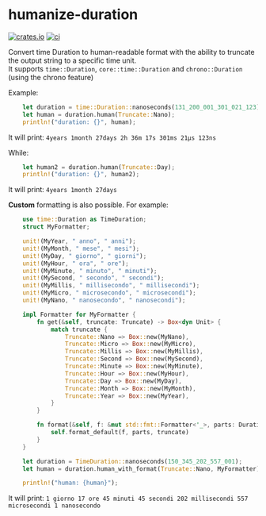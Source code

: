 # humanize-duration

[![crates.io](https://img.shields.io/crates/v/humanize-duration.svg)](https://crates.io/crates/humanize-duration)
[![ci](https://github.com/sephiroth74/humanize-duration/actions/workflows/rust.yml/badge.svg?branch=main)](https://github.com/sephiroth74/humanize-duration/actions/workflows/rust.yml)

Convert time Duration to human-readable format with the ability to truncate the output string to a specific time
unit. <br />
It supports `time::Duration`, `core::time::Duration` and `chrono::Duration` (using the chrono feature)

Example:

```rust
    let duration = time::Duration::nanoseconds(131_200_001_301_021_123);
    let human = duration.human(Truncate::Nano);
    println!("duration: {}", human);
```

It will print: `4years 1month 27days 2h 36m 17s 301ms 21µs 123ns`

While:
```rust
    let human2 = duration.human(Truncate::Day);
    println!("duration: {}", human2);
```

It will print: `4years 1month 27days`



**Custom** formatting is also possible. For example:

```rust
    use time::Duration as TimeDuration;
    struct MyFormatter;

    unit!(MyYear, " anno", " anni");
    unit!(MyMonth, " mese", " mesi");
    unit!(MyDay, " giorno", " giorni");
    unit!(MyHour, " ora", " ore");
    unit!(MyMinute, " minuto", " minuti");
    unit!(MySecond, " secondo", " secondi");
    unit!(MyMillis, " millisecondo", " millisecondi");
    unit!(MyMicro, " microsecondo", " microsecondi");
    unit!(MyNano, " nanosecondo", " nanosecondi");

    impl Formatter for MyFormatter {
        fn get(&self, truncate: Truncate) -> Box<dyn Unit> {
            match truncate {
                Truncate::Nano => Box::new(MyNano),
                Truncate::Micro => Box::new(MyMicro),
                Truncate::Millis => Box::new(MyMillis),
                Truncate::Second => Box::new(MySecond),
                Truncate::Minute => Box::new(MyMinute),
                Truncate::Hour => Box::new(MyHour),
                Truncate::Day => Box::new(MyDay),
                Truncate::Month => Box::new(MyMonth),
                Truncate::Year => Box::new(MyYear),
            }
        }

        fn format(&self, f: &mut std::fmt::Formatter<'_>, parts: DurationParts, truncate: Truncate) -> std::fmt::Result {
            self.format_default(f, parts, truncate)
        }
    }

    let duration = TimeDuration::nanoseconds(150_345_202_557_001);
    let human = duration.human_with_format(Truncate::Nano, MyFormatter);

    println!("human: {human}");
```

It will print: `1 giorno 17 ore 45 minuti 45 secondi 202 millisecondi 557 microsecondi 1 nanosecondo`